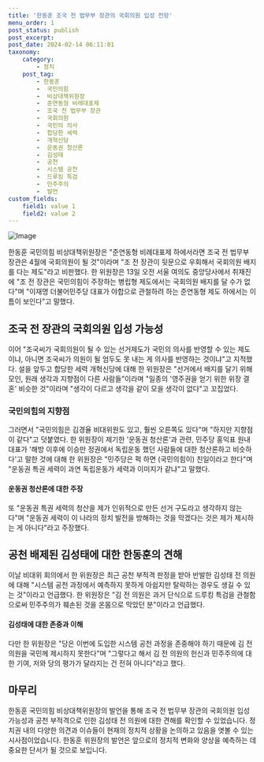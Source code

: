 ```yaml
---
title: '한동훈 조국 전 법무부 장관의 국회의원 입성 전망'
menu_order: 1
post_status: publish
post_excerpt: 
post_date: 2024-02-14 06:11:01
taxonomy:
    category:
        - 정치
    post_tag:
        - 한동훈
        -  국민의힘
        -  비상대책위원장
        -  준연동형 비례대표제
        -  조국 전 법무부 장관
        -  국회의원
        -  국민의 의사
        -  합당한 세력
        -  개혁신당
        -  운동권 청산론
        -  김성태
        -  공천
        -  시스템 공천
        -  드루킹 특검
        -  민주주의
        -  발언
custom_fields:
    field1: value 1
    field2: value 2
---
```


![Image](https://imgnews.pstatic.net/image/025/2024/02/13/0003340985_001_20240213121401109.jpg?type=w647)

한동훈 국민의힘 비상대책위원장은 "준연동형 비례대표제 하에서라면 조국 전 법무부 장관은 4월에 국회의원이 될 것"이라며 "조 전 장관이 뒷문으로 우회해서 국회의원 배지를 다는 제도"라고 비판했다. 한 위원장은 13일 오전 서울 여의도 중앙당사에서 취재진에 "조 전 장관은 국민의힘이 주장하는 병립형 제도에서는 국회의원 배지를 달 수가 없다"며 "이재명 더불어민주당 대표가 야합으로 관철하려 하는 준연동형 제도 하에서는 이 틈이 보인다"고 말했다.
## 조국 전 장관의 국회의원 입성 가능성
이어 "조국씨가 국회의원이 될 수 있는 선거제도가 국민의 의사를 반영할 수 있는 제도이냐, 아니면 조국씨가 의원이 될 엄두도 못 내는 게 의사를 반영하는 것이냐"고 지적했다. 설을 앞두고 합당한 세력 개혁신당에 대해 한 위원장은 "선거에서 배지를 달기 위해 모인, 원래 생각과 지향점이 다른 사람들"이라며 "일종의 '영주권을 얻기 위한 위장 결혼' 비슷한 것"이라며 "생각이 다르고 생각을 같이 모을 생각이 없다"고 꼬집었다.
### 국민의힘의 지향점
그러면서 "국민의힘은 김경율 비대위원도 있고, 훨씬 오른쪽도 있다"며 "하지만 지향점이 같다"고 덧붙였다. 한 위원장이 제기한 '운동권 청산론'과 관련, 민주당 홍익표 원내대표가 '해방 이후에 이승만 정권에서 독립운동 했던 사람들에 대한 청산론하고 비슷하다'고 말한 것에 대해 한 위원장은 "민주당은 퍽 하면 (국민의힘이) 친일이라고 한다"며 "운동권 특권 세력이 과연 독립운동가 세력과 이미지가 같냐"고 말했다.
#### 운동권 청산론에 대한 주장
또 "운동권 특권 세력의 청산을 제가 인위적으로 만든 선거 구도라고 생각하지 않는다"며 "운동권 세력이 이 나라의 정치 발전을 방해하는 것을 막겠다는 것은 제가 제시하는 게 아니다"라고 주장했다.
## 공천 배제된 김성태에 대한 한동훈의 견해
이날 비대위 회의에서 한 위원장은 최근 공천 부적격 판정을 받아 반발한 김성태 전 의원에 대해 "시스템 공천 과정에서 예측하지 못하게 아쉽지만 탈락하는 경우도 생길 수 있는 것"이라고 언급했다. 한 위원장은 "김 전 의원은 과거 단식으로 드루킹 특검을 관철함으로써 민주주의가 훼손된 것을 온몸으로 막았던 분"이라고 언급했다.
#### 김성태에 대한 존중과 이해
다만 한 위원장은 "당은 이번에 도입한 시스템 공천 과정을 존중해야 하기 때문에 김 전 의원을 국민께 제시하지 못한다"며 "그렇다고 해서 김 전 의원의 헌신과 민주주의에 대한 기여, 저와 당의 평가가 달라지는 건 전혀 아니다"라고 했다.
## 마무리
한동훈 국민의힘 비상대책위원장의 발언을 통해 조국 전 법무부 장관의 국회의원 입성 가능성과 공천 부적격으로 인한 김성태 전 의원에 대한 견해를 확인할 수 있었습니다. 정치권 내의 다양한 의견과 이슈들이 현재의 정치적 상황을 논의하고 있음을 엿볼 수 있는 시사점이었습니다. 한동훈 위원장의 발언은 앞으로의 정치적 변화와 양상을 예측하는 데 중요한 단서가 될 것으로 보입니다.
